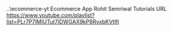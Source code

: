 
 ..\ecommerce-yt
Ecommerce App
Rohit Semriwal Tutorials
URL
https://www.youtube.com/playlist?list=PLr7P7lMIUTut7IDWGAX9kP8RvxbKVtlfj
